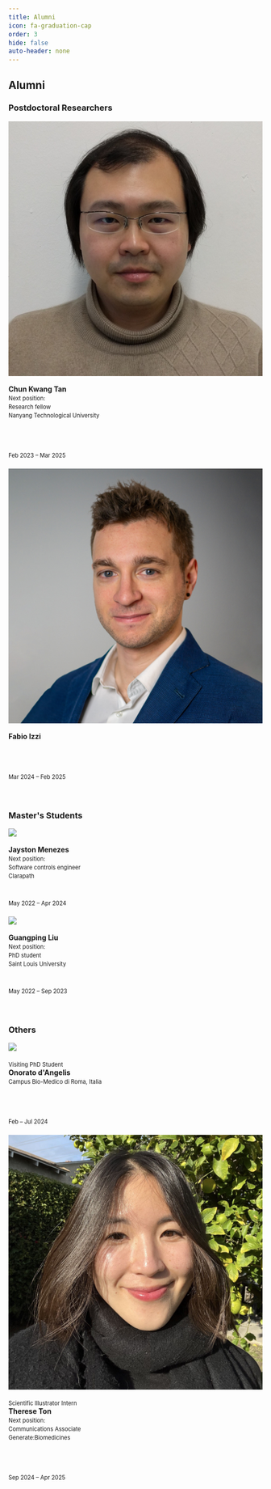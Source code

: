 ```yaml
---
title: Alumni
icon: fa-graduation-cap
order: 3
hide: false
auto-header: none
---
```


## **Alumni**


### **Postdoctoral Researchers**

<div class="group">
<div class="people">
	<div class="photo">
		<img src="/assets/people/alumni/postdoc_2023_chun_kwang_tan.jpg" />
	</div>
	<div class="spec">
		<p>
		<strong>Chun Kwang Tan</strong><br>
		<font style="font-size: 80%">Next position:<br>
		Research fellow<br>
		Nanyang Technological University<br></font>
		<a href="https://scholar.google.com/citations?user=Qi8y8W4AAAAJ&hl=en" target="_blank" title="google scholar"><i class="ai ai-google-scholar"></i></a>&nbsp;
		<a href="https://jp.linkedin.com/in/chun-kwang-tan-a806412b" target="_blank" title="linkedin"><i class="fa-brands fa-linkedin"></i></a><font style="font-size: 250%"><br></font>
		<font style="font-size: 80%">Feb 2023 &ndash; Mar 2025</font><font style="font-size: 250%"><br></font>
		</p>
	</div>
</div>

<div class="people">
	<div class="photo">
		<img src="/assets/people/alumni/postdoc_2024_fabio_izzi.jpg" />
	</div>
	<div class="spec">
		<p>
		<strong>Fabio Izzi</strong><br>
		<a href="https://scholar.google.com/citations?user=xvlJPPoAAAAJ&hl=en" target="_blank" title="google scholar"><i class="ai ai-google-scholar"></i></a>&nbsp;
		<a href="https://www.linkedin.com/in/fabio-izzi/?originalSubdomain=de" target="_blank" title="linkedin"><i class="fa-brands fa-linkedin"></i></a>&nbsp;
		<a href="https://twitter.com/fi_izzi" target="_blank"><i class="fa-brands fa-x-twitter" title="twitter"></i></a><font style="font-size: 250%"><br></font>
		<font style="font-size: 80%">Mar 2024 &ndash; Feb 2025</font><font style="font-size: 250%"><br></font>
		</p>
	</div>
</div>

</div>

<br>


### **Master's Students**

<div class="group">
<div class="people">
	<div class="photo">
		<img src="/assets/people/alumni/ms_2022_jayston_menezes.jpg" />
	</div>
	<div class="spec">
		<p>
		<strong>Jayston Menezes</strong><br>
		<font style="font-size: 80%">Next position:<br>
		Software controls engineer<br>
		Clarapath<br></font>
		<a href="https://jayston-menezes.github.io/Portfolio/" target="_blank"><i class="fa fa-home"></i></a>&nbsp;
		<a href="
		https://www.linkedin.com/in/jayston-menezes" target="_blank"><i class="fa-brands fa-linkedin"></i></a>&nbsp;
		<a href="https://github.com/jayston-menezes" target="_blank"><i class="fa-brands fa-github"></i></a>&nbsp;
		<a href="
		https://scholar.google.com/citations?user=NzSb5UsAAAAJ&hl=en" target="_blank">
		<i class="ai ai-google-scholar-square"></i></a><br>
		<font style="font-size: 80%">May 2022 &ndash; Apr 2024</font><font style="font-size: 250%"><br></font>
		</p>
	</div>
</div>
<div class="people">
	<div class="photo">
		<img src="/assets/people/alumni/ms_2022_guangping_liu.jpg" />
	</div>
	<div class="spec">
		<p>
		<strong>Guangping Liu</strong><br>
		<font style="font-size: 80%">Next position:<br>
		PhD student<br>
		Saint Louis University<br></font>
		<a href="
		https://www.linkedin.com/in/guangping-liu-01355b22b/" target="_blank"><i class="fa-brands fa-linkedin"></i></a><br>
		<font style="font-size: 80%">May 2022 &ndash; Sep 2023</font><font style="font-size: 250%"><br></font>
		</p>
	</div>
</div>
</div>

<br>

### **Others**

<div class="group">

<div class="people">
	<div class="photo">
		<img src="/assets/people/alumni/visiting_phd_2024_onorato_dAngelis.jpg" />
	</div>
	<div class="spec">
		<p>
		<font style="font-size: 80%">Visiting PhD Student<br></font>
		<strong>Onorato d'Angelis</strong><br>
		<font style="font-size: 80%">Campus Bio-Medico di Roma, Italia<br></font>
		<a href="https://scholar.google.com/citations?user=FV510mQAAAAJ&hl=en" target="_blank" title="google scholar"><i class="ai ai-google-scholar"></i></a>&nbsp;
		<a href="https://www.linkedin.com/in/onorato-d%E2%80%99angelis-7830771a8/" target="_blank" title="linkedin"><i class="fa-brands fa-linkedin"></i></a><font style="font-size: 250%"><br></font>
		<font style="font-size: 80%">Feb &ndash; Jul 2024</font><font style="font-size: 250%"><br></font>
		</p>
	</div>
</div>

<div class="people">
	<div class="photo">
		<img src="/assets/people/illustrator_2024_therese_ton.JPG" />
	</div>
	<div class="spec">
		<p>
		<font style="font-size: 80%">Scientific Illustrator Intern<br></font>
		<strong>Therese Ton</strong><br>
		<font style="font-size: 80%">Next position:<br>
		Communications Associate<br>
		Generate:Biomedicines<br></font>
		<a href="https://www.ttonstudio.com/" target="_blank" title="homepage"><i class="fa fa-home"></i></a>&nbsp;
		<a href="https://www.linkedin.com/in/thereseton/" target="_blank"><i class="fa-brands fa-linkedin"></i></a><font style="font-size: 250%"><br></font>
		<font style="font-size: 80%">Sep 2024 &ndash; Apr 2025</font><font style="font-size: 250%"><br></font>
		</p>
	</div>
</div>

<!--
<div class="people">
	<div class="photo">
		<img src="/assets/people/highschool_2023_chinmayi_goyal.jpeg" />
	</div>
	<div class="spec">
		<p>
		<font style="font-size: 80%">Highschool Researcher<br></font>
		<strong>Chinmayi Goyal</strong><br>
		<font style="font-size: 80%">Next position:<br>
		Undergratuate Student<br>
		MIT<br></font>
		<a href="https://www.linkedin.com/in/chinmayi-goyal-942b872a5/" target="_blank"><i class="fa-brands fa-linkedin"></i></a><font style="font-size: 250%"><br></font>
		<font style="font-size: 80%">Jan 2023 &ndash; Aug 2025</font><font style="font-size: 250%"><br></font>
		</p>
	</div>
</div>
-->

</div>

<br>

<!--

<div class="people">
	<div class="photo">
		<img src="/assets/people/highschool_2023_chinmayi_goyal.jpeg" />
	</div>
	<div class="spec">
		<p>
		Highschool Researcher<br>
		<strong>Chinmayi Goyal</strong><br>
		Yorktown High School, NY<font style="font-size: 250%"><br></font>
		<a href="https://www.linkedin.com/in/chinmayi-goyal-942b872a5/" target="_blank"><i class="fa-brands fa-linkedin"></i></a><br>
		<font style="font-size: 80%">Jan 2023 &ndash; Aug 2025</font><font style="font-size: 250%"><br></font>
		</p>
	</div>
</div>

<div class="people">
	<div class="photo">
		<img src="/assets/people/illustrator_2024_therese_ton.JPG" />
	</div>
	<div class="spec">
		<p>
		Scientific Illustrator<br>
		<strong>Therese Ton</strong><br>
		MLA in Biotechnology<font style="font-size: 250%"><br></font>
		Harvard University Extension School<br>
		hello[at]ttonstudio.com<font style="font-size: 250%"><br></font>
		<a href="https://www.ttonstudio.com/" target="_blank" title="homepage"><i class="fa fa-home"></i></a>&nbsp;
		<a href="https://www.linkedin.com/in/thereseton/" target="_blank"><i class="fa-brands fa-linkedin"></i></a><br>
		<font style="font-size: 80%">since Sep 2024</font><font style="font-size: 250%"><br></font>
		</p>
	</div>
</div>
-->

